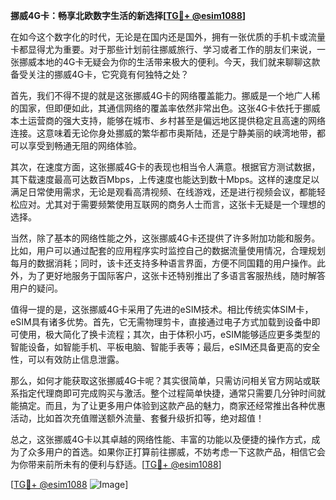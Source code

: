 **挪威4G卡：畅享北欧数字生活的新选择[[TG💪+ @esim1088](https://t.me/s/esim1088)]**

在如今这个数字化的时代，无论是在国内还是国外，拥有一张优质的手机卡或流量卡都显得尤为重要。对于那些计划前往挪威旅行、学习或者工作的朋友们来说，一张挪威本地的4G卡无疑会为你的生活带来极大的便利。今天，我们就来聊聊这款备受关注的挪威4G卡，它究竟有何独特之处？

首先，我们不得不提的就是这张挪威4G卡的网络覆盖能力。挪威是一个地广人稀的国家，但即便如此，其通信网络的覆盖率依然非常出色。这张4G卡依托于挪威本土运营商的强大支持，能够在城市、乡村甚至是偏远地区提供稳定且高速的网络连接。这意味着无论你身处挪威的繁华都市奥斯陆，还是宁静美丽的峡湾地带，都可以享受到畅通无阻的网络体验。

其次，在速度方面，这张挪威4G卡的表现也相当令人满意。根据官方测试数据，其下载速度最高可达数百Mbps，上传速度也能达到数十Mbps。这样的速度足以满足日常使用需求，无论是观看高清视频、在线游戏，还是进行视频会议，都能轻松应对。尤其对于需要频繁使用互联网的商务人士而言，这张卡无疑是一个理想的选择。

当然，除了基本的网络性能之外，这张挪威4G卡还提供了许多附加功能和服务。比如，用户可以通过配套的应用程序实时监控自己的数据流量使用情况，合理规划每月的数据消耗；同时，该卡还支持多种语言界面，方便不同国籍的用户操作。此外，为了更好地服务于国际客户，这张卡还特别推出了多语言客服热线，随时解答用户的疑问。

值得一提的是，这张挪威4G卡采用了先进的eSIM技术。相比传统实体SIM卡，eSIM具有诸多优势。首先，它无需物理剪卡，直接通过电子方式加载到设备中即可使用，极大简化了换卡流程；其次，由于体积小巧，eSIM能够适应更多类型的智能设备，如智能手机、平板电脑、智能手表等；最后，eSIM还具备更高的安全性，可以有效防止信息泄露。

那么，如何才能获取这张挪威4G卡呢？其实很简单，只需访问相关官方网站或联系指定代理商即可完成购买与激活。整个过程简单快捷，通常只需要几分钟时间就能搞定。而且，为了让更多用户体验到这款产品的魅力，商家还经常推出各种优惠活动，比如首次充值赠送额外流量、套餐升级折扣等，绝对超值！

总之，这张挪威4G卡以其卓越的网络性能、丰富的功能以及便捷的操作方式，成为了众多用户的首选。如果你正打算前往挪威，不妨考虑一下这款产品，相信它会为你带来前所未有的便利与舒适。[[TG💪+ @esim1088](https://t.me/s/esim1088)]

[[TG💪+ @esim1088](https://t.me/s/esim1088) ![Image](https://i.postimg.cc/4NQfJmqS/Snipaste-2025-05-13-00-14-12.png)]